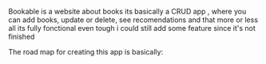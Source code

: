 Bookable is a website about books its basically a CRUD app , where you can add books, update or delete, see recomendations and that more or less all its fully fonctional even tough i could still add some feature since it's not finished

The road map for creating this app is basically: 


 
